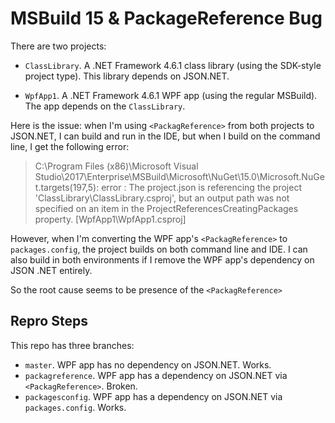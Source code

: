 # MSBuild 15 & PackageReference Bug

There are two projects:

* `ClassLibrary`. A .NET Framework 4.6.1 class library (using the SDK-style
  project type). This library depends on JSON.NET.

* `WpfApp1`. A .NET Framework 4.6.1 WPF app (using the regular MSBuild). The app
  depends on the `ClassLibrary`.

Here is the issue: when I'm using `<PackagReference>` from both projects to
JSON.NET, I can build and run in the IDE, but when I build on the command line,
I get the following error:

> C:\Program Files (x86)\Microsoft Visual Studio\2017\Enterprise\MSBuild\Microsoft\NuGet\15.0\Microsoft.NuGet.targets(197,5):
> error : The project.json is referencing the project 'ClassLibrary\ClassLibrary.csproj',
> but an output path was not specified on an item in the ProjectReferencesCreatingPackages property. [WpfApp1\WpfApp1.csproj]

However, when I'm converting the WPF app's `<PackagReference>` to
`packages.config`, the project builds on both command line and IDE. I can also
build in both environments if I remove the WPF app's dependency on JSON .NET
entirely.

So the root cause seems to be presence of the `<PackagReference>`

## Repro Steps

This repo has three branches:

* `master`. WPF app has no dependency on JSON.NET. Works.
* `packagreference`. WPF app has a dependency on JSON.NET via `<PackagReference>`.
  Broken.
* `packagesconfig`. WPF app has a dependency on JSON.NET via `packages.config`.
  Works.

